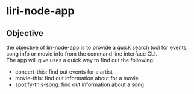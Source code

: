 # liri-node-app

## Objective
the objective of liri-node-app is to provide a quick search tool for events, song info or movie info from the command line interface CLI.  
The app will give uses a quick way to find out the following:
- concert-this: find out events for a artist
- movie-this: find out information about for a movie
- spotify-this-song: find out information about a song

## 